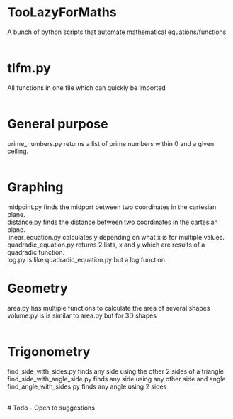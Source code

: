 # TooLazyForMaths
A bunch of python scripts that automate mathematical equations/functions
<br><br>
# tlfm.py
All functions in one file which can quickly be imported
<br><br>
# General purpose
prime_numbers.py returns a list of prime numbers within 0 and a given ceiling.
<br><br>
# Graphing
midpoint.py finds the midport between two coordinates in the cartesian plane.
<br>
distance.py finds the distance between two coordinates in the cartesian plane.
<br>
linear_equation.py calculates y depending on what x is for multiple values.
<br>
quadradic_equation.py returns 2 lists, x and y which are results of a quadradic function. 
<br>
log.py is like quadradic_equation.py but a log function.
<br>
# Geometry
area.py has multiple functions to calculate the area of several shapes
<br>
volume.py is is similar to area.py but for 3D shapes
<br><br>
# Trigonometry
find_side_with_sides.py finds any side using the other 2 sides of a triangle<br>
find_side_with_angle_side.py finds any side using any other side and angle<br>
find_angle_with_sides.py finds any angle using 2 sides<br>

<br>
# Todo
- Open to suggestions
